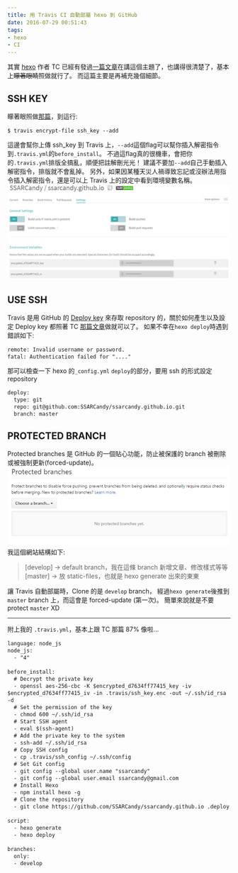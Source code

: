 ```yaml
---
title: 用 Travis CI 自動部屬 hexo 到 GitHub
date: 2016-07-29 00:51:43
tags:
- hexo
- CI
---
```


其實 [hexo](https://hexo.io/) 作者 TC 已經有發過[一篇文章](https://zespia.tw/blog/2015/01/21/continuous-deployment-to-github-with-travis/)在講這個主題了，也講得很清楚了，基本上~~矇著眼睛~~照做就行了。
而這篇主要是再補充幾個細節。

<!-- more -->

## SSH KEY
  矇著眼照做[那篇](https://zespia.tw/blog/2015/01/21/continuous-deployment-to-github-with-travis/)，到這行:
  ```
  $ travis encrypt-file ssh_key --add
  ```
  這邊會幫你上傳 ssh_key 到 Travis 上，`--add`這個flag可以幫你插入解密指令到`.travis.yml`的`before_install`。
  不過這flag真的很機車，會把你的`.travis.yml`排版全搞亂，順便把註解刪光光！
  建議不要加`--add`自己手動插入解密指令，排版就不會亂掉。
  另外，如果因某種天災人禍導致忘記或沒辦法用指令插入解密指令，還是可以上 Travis 上的設定中看到環境變數名稱。
  ![repository > more options 可以設定、看到 Travis 的環境變數](/img/2016-07-29/2.PNG) 

## USE SSH
  Travis 是用 GitHub 的 [Deploy key](https://developer.github.com/guides/managing-deploy-keys/) 來存取 repository 的，關於如何產生以及設定 Deploy key 都照著 TC [那篇文章](https://zespia.tw/blog/2015/01/21/continuous-deployment-to-github-with-travis/)做就可以了。
  如果不幸在`hexo deploy`時遇到錯誤如下:
  ```
  remote: Invalid username or password.
  fatal: Authentication failed for "...."
  ```
  
  那可以檢查一下 hexo 的`_config.yml` `deploy`的部分，要用 ssh 的形式設定 repository
  ```title: _config.yml
  deploy:
    type: git
    repo: git@github.com:SSARCandy/ssarcandy.github.io.git
    branch: master
  ```

## PROTECTED BRANCH
  Protected branches 是 GitHub 的一個貼心功能，防止被保護的 branch 被刪除或被強制更新(forced-update)。
  ![repository > setting > branches 可以設定 Protected branches](/img/2016-07-29/1.PNG) 
  我這個網站結構如下:
  
  > [develop] -> default branch，我在這條 branch 新增文章、修改樣式等等
  > [master]  -> 放 static-files，也就是 hexo generate 出來的東東
  
  讓 Travis 自動部屬時，Clone 的是 `develop` branch， 經過`hexo generate`後推到`master` branch 上，而這會是 forced-update (第一次)。
  簡單來說就是不要 protect `master` XD

----

附上我的 `.travis.yml`，基本上跟 TC 那篇 87% 像啦...
```title: .travis.yml
language: node_js
node_js:
  - "4"
 
before_install:
  # Decrypt the private key
  - openssl aes-256-cbc -K $encrypted_d7634ff77415_key -iv $encrypted_d7634ff77415_iv -in .travis/ssh_key.enc -out ~/.ssh/id_rsa -d
  # Set the permission of the key
  - chmod 600 ~/.ssh/id_rsa
  # Start SSH agent
  - eval $(ssh-agent)
  # Add the private key to the system
  - ssh-add ~/.ssh/id_rsa
  # Copy SSH config
  - cp .travis/ssh_config ~/.ssh/config
  # Set Git config
  - git config --global user.name "ssarcandy"
  - git config --global user.email ssarcandy@gmail.com
  # Install Hexo
  - npm install hexo -g
  # Clone the repository
  - git clone https://github.com/SSARCandy/ssarcandy.github.io .deploy
 
script:
  - hexo generate
  - hexo deploy
 
branches:
  only:
  - develop
```